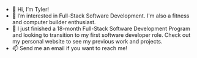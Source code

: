 - 👋 Hi, I’m Tyler!
- 👀 I’m interested in Full-Stack Software Development. I'm also a fitness and computer builder enthusiast.
- 🌱 I just finished a 18-month Full-Stack Software Development Program and looking to transition to my first software developer role. Check out my personal website to see my previous work and projects. 
- 📫 Send me an email if you want to reach me!

<!---
Tylerecodes/Tylerecodes is a ✨ special ✨ repository because its `README.md` (this file) appears on your GitHub profile.
You can click the Preview link to take a look at your changes.
--->
